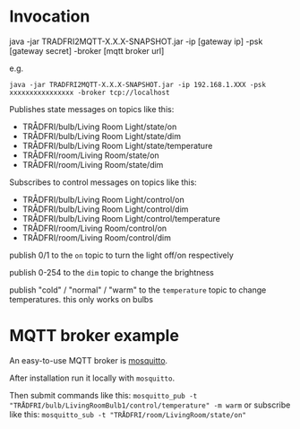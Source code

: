 # Invocation

java -jar TRADFRI2MQTT-X.X.X-SNAPSHOT.jar -ip [gateway ip] -psk [gateway secret] -broker [mqtt broker url]

e.g.

`java -jar TRADFRI2MQTT-X.X.X-SNAPSHOT.jar -ip 192.168.1.XXX -psk xxxxxxxxxxxxxxxx -broker tcp://localhost`

Publishes state messages on topics like this:

 - TRÅDFRI/bulb/Living Room Light/state/on
 - TRÅDFRI/bulb/Living Room Light/state/dim
 - TRÅDFRI/bulb/Living Room Light/state/temperature
 - TRÅDFRI/room/Living Room/state/on
 - TRÅDFRI/room/Living Room/state/dim
 

Subscribes to control messages on topics like this:

 - TRÅDFRI/bulb/Living Room Light/control/on
 - TRÅDFRI/bulb/Living Room Light/control/dim
 - TRÅDFRI/bulb/Living Room Light/control/temperature
 - TRÅDFRI/room/Living Room/control/on
 - TRÅDFRI/room/Living Room/control/dim

publish 0/1 to the `on` topic to turn the light off/on respectively

publish 0-254 to the `dim` topic to change the brightness

publish "cold" / "normal" / "warm" to the `temperature` topic to change temperatures. this only works on bulbs

# MQTT broker example
An easy-to-use MQTT broker is [mosquitto](https://mosquitto.org/).

After installation run it locally with `mosquitto`.

Then submit commands like this:
`mosquitto_pub -t "TRÅDFRI/bulb/LivingRoomBulb1/control/temperature" -m warm`
or subscribe like this:
`mosquitto_sub -t "TRÅDFRI/room/LivingRoom/state/on"`
